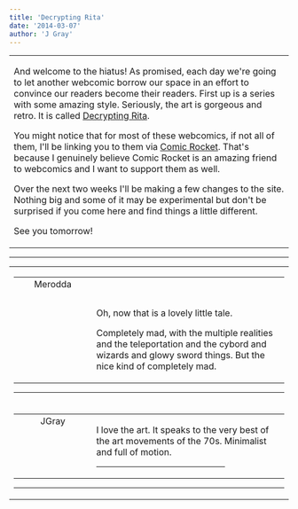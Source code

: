 ```yaml
---
title: 'Decrypting Rita'
date: '2014-03-07'
author: 'J Gray'
---
```


<div>
<!-- Main content here -->
<table border="0" class="post"><tbody><tr><td>
   
   <div class="post_body">
       <p>And welcome to the hiatus! As promised, each day we're going to let another webcomic borrow our space in an effort to convince our readers become their readers. First up is a series with some amazing style. Seriously, the art is gorgeous and retro. It is called <a href="https://www.comic-rocket.com/explore/decrypting-rita/" target="_blank">Decrypting Rita</a>.</p><p>You might notice that for most of these webcomics, if not all of them, I'll be linking you to them via <a href="https://www.comic-rocket.com/" target="_blank">Comic Rocket</a>. That's because I genuinely believe Comic Rocket is an amazing friend to webcomics and I want to support them as well.</p><p>Over the next two weeks I'll be making a few changes to the site. Nothing big and some of it may be experimental but don't be surprised if you come here and find things a little different.</p><p>See you tomorrow!</p>
   </div>
   </td></tr>
   </tbody></table><hr><table style="width:100%; border:0;" class="comment_table"><tbody><tr><td width="100%"><a name=""> </a><div style="width:100%;" class="comment"><table border="0" width="100%"><tbody><tr><td align="center" valign="top" width="125">
<span class="comment_title"><center>Merodda<br></center><a name="1278">&nbsp;</a></span><br>
<center><img src="https://www.gravatar.com/avatar.php?gravatar_id=22e78f5e855132da67986b2ddea4c51c&amp;default=http%3A%2F%2Fmysteriesofthearcana.com%2Ftemplates%2Fmain%2Fimages%2Favatar.gif&amp;size=80&amp;rating=g" border="0" alt=""></center>
</td>
<td valign="top">


<p class="comment_text"> </p><p class="comment_text"><br> </p><p>Oh, now that is a lovely little tale.</p><p>Completely mad, with the multiple realities and the teleportation and the cybord and wizards and glowy sword things. But the nice kind of completely mad.</p>
 

</td></tr></tbody></table>
<hr></div></td></tr><tr><td width="100%"><a name=""> </a><div style="width:100%;" class="comment"><table border="0" width="100%"><tbody><tr><td align="center" valign="top" width="125">
<span class="comment_title"><center>JGray</center><a name="1279">&nbsp;</a></span><br>
<center><img src="https://www.gravatar.com/avatar.php?gravatar_id=3de6483cf7ef4947f33483faa590f1a0&amp;default=http%3A%2F%2Fmysteriesofthearcana.com%2Ftemplates%2Fmain%2Fimages%2Favatar.gif&amp;size=100&amp;rating=g" border="0" alt=""></center>
</td>
<td valign="top">


<p class="comment_text"> </p><p class="comment_text">I love the art. It speaks to the very best of the art movements of the 70s. Minimalist and full of motion.</p>
 <hr width="70%">

</td></tr></tbody></table>
<hr></div></td></tr></tbody></table>
<!-- End main content -->
              </div>
